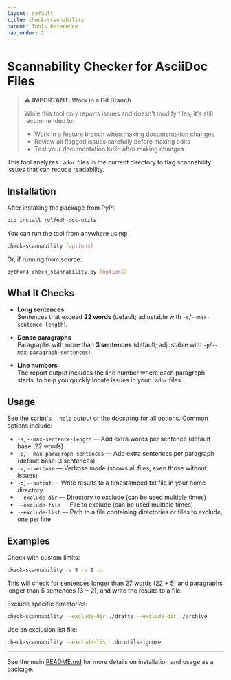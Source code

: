 ```yaml
---
layout: default
title: check-scannability
parent: Tools Reference
nav_order: 2
---
```


# Scannability Checker for AsciiDoc Files

> ⚠️ **IMPORTANT: Work in a Git Branch**
> 
> While this tool only reports issues and doesn't modify files, it's still recommended to:
> - Work in a feature branch when making documentation changes
> - Review all flagged issues carefully before making edits
> - Test your documentation build after making changes

This tool analyzes `.adoc` files in the current directory to flag scannability issues that can reduce readability.

## Installation

After installing the package from PyPI:

```sh
pip install rolfedh-doc-utils
```

You can run the tool from anywhere using:

```sh
check-scannability [options]
```

Or, if running from source:

```sh
python3 check_scannability.py [options]
```

## What It Checks

- **Long sentences**  
  Sentences that exceed **22 words** (default; adjustable with `-s`/`--max-sentence-length`).

- **Dense paragraphs**  
  Paragraphs with more than **3 sentences** (default; adjustable with `-p`/`--max-paragraph-sentences`).

- **Line numbers**  
  The report output includes the line number where each paragraph starts, to help you quickly locate issues in your `.adoc` files.

## Usage

See the script's `--help` output or the docstring for all options. Common options include:

- `-s`, `--max-sentence-length` — Add extra words per sentence (default base: 22 words)
- `-p`, `--max-paragraph-sentences` — Add extra sentences per paragraph (default base: 3 sentences)
- `-v`, `--verbose` — Verbose mode (shows all files, even those without issues)
- `-o`, `--output` — Write results to a timestamped txt file in your home directory
- `--exclude-dir` — Directory to exclude (can be used multiple times)
- `--exclude-file` — File to exclude (can be used multiple times)
- `--exclude-list` — Path to a file containing directories or files to exclude, one per line

## Examples

Check with custom limits:
```sh
check-scannability -s 5 -p 2 -o
```
This will check for sentences longer than 27 words (22 + 5) and paragraphs longer than 5 sentences (3 + 2), and write the results to a file.

Exclude specific directories:
```sh
check-scannability --exclude-dir ./drafts --exclude-dir ./archive
```

Use an exclusion list file:
```sh
check-scannability --exclude-list .docutils-ignore
```

---

See the main [README.md](README.md) for more details on installation and usage as a package.
